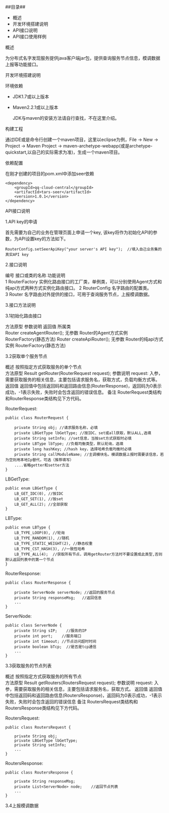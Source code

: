 ##目录##

- 概述
- 开发环境搭建说明
- API接口说明
- API接口使用样例

概述

  为分布式名字发现服务提供java客户端jar包，提供查询服务节点信息，模调数据上报等功能接口。

开发环境搭建说明

环境依赖

- JDK1.7或以上版本
- Maven2.2.1或以上版本

   JDK与maven的安装方法请自行查找，不在这里介绍。

构建工程

通过IDE或是命令行创建一个maven项目，这里以eclipse为例，File -> New -> Project -> Maven Project -> maven-archetype-webapp(或是archetype-quickstart,以自己的实际需求为准)，生成一个maven项目。

依赖配置

在刚才创建的项目的pom.xml中添加seer依赖

    <dependency>
      	<groupId>qq-cloud-central</groupId>
      	<artifactId>tars-seer</artifactId>
      	<version>1.0.1</version>
    </dependency>

API接口说明

1.API key的申请

首先需要为自己的业务在管理页面上申请一个key, 该key将作为初始化API的参数，为API设置key的方法如下。

    RouterConfig.setSeerApiKey("your server's API key");  //填入自己业务集的真实API key



2.接口说明

  编号  	接口或类的名称      	功能说明                                    
  1   	RouterFactory	实例化路由接口的工厂类，单例类，可以分别使用Agent方式和纯api方式两种方式实例化路由接口。
  2   	RouterConfig 	名字路由的配置类。                               
  3   	Router       	名字路由对外提供的接口，可用于查询服务节点，上报模调数据。           

3.接口方法说明

3.1初始化路由接口

  方法原型                       	参数说明	返回值             	所属类                
  Router createAgentRouter();	无参数 	Router的Agent方式实例	RouterFactory(静态方法)
  Router createApiRouter();  	无参数 	Router的纯api方式实例 	RouterFactory(静态方法)

3.2获取单个服务节点

  概述  	按照指定方式获取服务的单个节点                         
  方法原型	Result<RouterResponse> getRouter(RouterRequest request);
  参数说明	request: 入参，需要获取服务的相关信息，主要包括请求服务名，获取方式，负载均衡方式等。
  返回值 	返回值中包括返回码和返回路由信息(RouterResponse)，返回码为0表示成功，-1表示失败，失败时会包含返回的错误信息。
  备注  	RouterRequest类结构和RouterResponse类结构见下方代码。



RouterRequest:

    public class RouterRequest {
    
        private String obj; //请求服务名称，必填
        private LBGetType lbGetType; //按IDC、set或all获取，默认ALL,选填
        private String setInfo; //set信息，当按set方式获取时必填
        private LBType lbType; //负载均衡类型，默认轮询，选填
        private long hashKey; //hash key，选择哈希负载均衡时必填
        private String callModuleName; //主调模块名，模调数据上报时需要该信息，若为空则用本地Ip替代，可选（推荐填写）
        ....省略getter和setter方法
    }



LBGetType:

    public enum LBGetType {
        LB_GET_IDC(0), //按IDC
        LB_GET_SET(1), //按set
        LB_GET_ALL(2); //全部获取
    }



LBType:

    public enum LBType {
        LB_TYPE_LOOP(0), //轮询
        LB_TYPE_RANDOM(1), //随机
        LB_TYPE_STATIC_WEIGHT(2), //静态权重
        LB_TYPE_CST_HASH(3), //一致性哈希
        LB_TYPE_ALL(4);  //获取所有节点，调用getRouter方法时不要设置成此类型,否则默认返回列表中的第一个节点
    }



RouterResponse:

    public class RouterResponse {
    	
    	private ServerNode serverNode; //返回的服务节点
    	private String responseMsg;   //返回信息
    	...
    }



ServerNode:

    public class ServerNode {
    	private String sIP;    //服务的IP
    	private int port;    //服务端口
    	private int timeout; //节点访问超时时间
    	private boolean bTcp;  //是否是tcp通信
    	...
    }



3.3获取服务的节点列表

  概述  	按照指定方式获取服务的所有节点                         
  方法原型	Result<RoutersResponse> getRouters(RoutersRequest request);
  参数说明	request: 入参，需要获取服务的相关信息，主要包括请求服务名，获取方式。 
  返回值 	返回值中包括返回码和返回路由信息(RoutersResponse)，返回码为0表示成功，-1表示失败，失败时会包含返回的错误信息
  备注  	RoutersRequest类结构和RoutersResponse类结构见下方代码。

RoutersRequest:

    public class RoutersRequest {
    	
    	private String obj;
    	private LBGetType lbGetType;
    	private String setInfo;
    	...
    }

RoutersResponse:

    public class RoutersResponse {
    	
    	private String responseMsg;
    	private List<ServerNode> node;    //返回节点列表
    	...
    }

3.4上报模调数据

      	    
      	    
      	    
      	    


